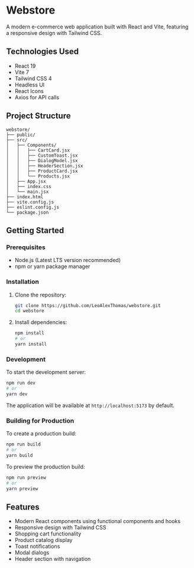 # Webstore

A modern e-commerce web application built with React and Vite, featuring a responsive design with Tailwind CSS.

## Technologies Used

- React 19
- Vite 7
- Tailwind CSS 4
- Headless UI
- React Icons
- Axios for API calls

## Project Structure

```
webstore/
├── public/
├── src/
│   ├── Components/
│   │   ├── CartCard.jsx
│   │   ├── CustomToast.jsx
│   │   ├── DialogModel.jsx
│   │   ├── HeaderSection.jsx
│   │   ├── ProductCard.jsx
│   │   └── Products.jsx
│   ├── App.jsx
│   ├── index.css
│   └── main.jsx
├── index.html
├── vite.config.js
├── eslint.config.js
└── package.json
```

## Getting Started

### Prerequisites

- Node.js (Latest LTS version recommended)
- npm or yarn package manager

### Installation

1. Clone the repository:

   ```bash
   git clone https://github.com/LeoAlexThomas/webstore.git
   cd webstore
   ```

2. Install dependencies:
   ```bash
   npm install
   # or
   yarn install
   ```

### Development

To start the development server:

```bash
npm run dev
# or
yarn dev
```

The application will be available at `http://localhost:5173` by default.

### Building for Production

To create a production build:

```bash
npm run build
# or
yarn build
```

To preview the production build:

```bash
npm run preview
# or
yarn preview
```

## Features

- Modern React components using functional components and hooks
- Responsive design with Tailwind CSS
- Shopping cart functionality
- Product catalog display
- Toast notifications
- Modal dialogs
- Header section with navigation
